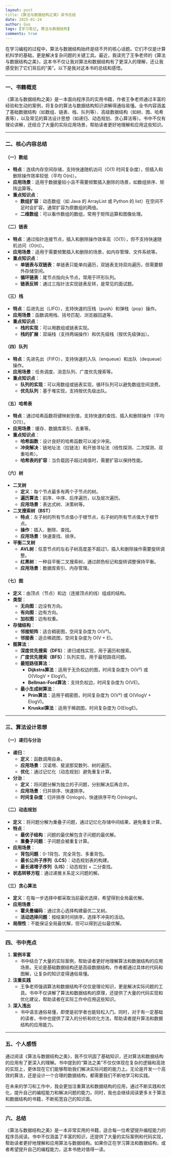 ```yaml
---
layout: post
title:《算法与数据结构之美》读书总结
date: 2025-01-24
author: Guo
tags: [学习笔记, 算法与数据结构]
comments: true
---
```


在学习编程的过程中，算法与数据结构始终是绕不开的核心话题。它们不仅是计算机科学的基础，更是解决复杂问题的关键工具。最近，我读完了王争老师的《算法与数据结构之美》，这本书不仅让我对算法和数据结构有了更深入的理解，还让我感受到了它们背后的“美”。以下是我对这本书的总结和感悟。

------

### 一、书籍概览

《算法与数据结构之美》是一本面向程序员的实用书籍，作者王争老师通过丰富的经验和生动的案例，将复杂的算法与数据结构知识讲解得通俗易懂。全书内容涵盖了基础数据结构（如数组、链表、栈、队列等）、高级数据结构（如树、图、哈希表等），以及常见的算法设计思想（如递归、动态规划、贪心算法等）。书中不仅有理论讲解，还结合了大量的实际应用场景，帮助读者更好地理解和应用这些知识。

------

### 二、核心内容总结

#### （一）数组

- **特点**：连续内存空间存储，支持快速随机访问（O(1) 时间复杂度），但插入和删除操作效率较低（平均 O(n)）。
- **应用场景**：适用于数据量较小且不需要频繁插入删除的场景，如数组排序、矩阵运算等。
- **重点知识点**：
  - **数组扩容**：动态数组（如 Java 的 ArrayList 或 Python 的 list）在空间不足时会扩容，通常扩容为原数组的两倍。
  - **二维数组**：可以看作数组的数组，常用于矩阵运算和图像处理。

#### （二）链表

- **特点**：通过指针连接节点，插入和删除操作效率高（O(1)），但不支持快速随机访问（O(n)）。
- **应用场景**：适用于需要频繁插入和删除的场景，如内存管理、文件系统等。
- **重点知识点**：
  - **单链表与双链表**：单链表只能单向遍历，双链表支持双向遍历，但需要额外存储空间。
  - **循环链表**：尾节点指向头节点，常用于环形队列。
  - **链表反转**：通过三指针法实现链表反转，是常见的面试题。

#### （三）栈

- **特点**：后进先出（LIFO），支持快速的压栈（push）和弹栈（pop）操作。
- **应用场景**：函数调用栈、括号匹配、浏览器回退等。
- **重点知识点**：
  - **栈的实现**：可以用数组或链表实现。
  - **栈的扩展**：双端栈（支持两端操作）和优先级栈（按优先级弹出）。

#### （四）队列

- **特点**：先进先出（FIFO），支持快速的入队（enqueue）和出队（dequeue）操作。
- **应用场景**：任务调度、消息队列、广度优先搜索等。
- **重点知识点**：
  - **队列的实现**：可以用数组或链表实现，循环队列可以避免数组空间浪费。
  - **优先队列**：基于堆实现，支持按优先级出队。

#### （五）哈希表

- **特点**：通过哈希函数将键映射到值，支持快速的查找、插入和删除操作（平均 O(1)）。
- **应用场景**：缓存、数据库索引、去重等。
- **重点知识点**：
  - **哈希函数**：设计良好的哈希函数可以减少冲突。
  - **冲突解决**：链地址法（拉链法）和开放寻址法（线性探测、二次探测、双重哈希）。
  - **哈希表的扩容**：当负载因子超过阈值时，需要扩容以保持性能。

#### （六）树

- **二叉树**
  - **定义**：每个节点最多有两个子节点的树。
  - **遍历算法**：前序、中序、后序遍历，以及层次遍历。
  - **应用场景**：表达式树、决策树等。
- **二叉搜索树（BST）**
  - **特点**：左子树的所有节点值小于根节点，右子树的所有节点值大于根节点。
  - **操作**：插入、删除、查找。
  - **应用场景**：快速查找、排序。
- **平衡二叉树**
  - **AVL树**：任意节点的左右子树高度差不超过1，插入和删除操作需要旋转调整。
  - **红黑树**：一种自平衡二叉搜索树，通过颜色标记和旋转调整保持平衡。
  - **应用场景**：数据库索引、内存管理。

#### （七）图

- **定义**：由顶点（节点）和边（连接顶点的线）组成的结构。
- **类型**：
  - **无向图**：边没有方向。
  - **有向图**：边有方向。
  - **加权图**：边有权重。
- **存储结构**：
  - **邻接矩阵**：适合稠密图，空间复杂度为 O(V²)。
  - **邻接表**：适合稀疏图，空间复杂度为 O(V + E)。
- **图算法**：
  - **深度优先搜索（DFS）**：递归或栈实现，用于遍历和搜索。
  - **广度优先搜索（BFS）**：队列实现，用于最短路径问题。
  - **最短路径算法**：
    - **Dijkstra算法**：适用于无负权边的图，时间复杂度为 O(V²) 或 O(VlogV + ElogV)。
    - **Bellman-Ford算法**：支持负权边，时间复杂度为 O(VE)。
  - **最小生成树算法**：
    - **Prim算法**：适用于稠密图，时间复杂度为 O(V²) 或 O(VlogV + ElogV)。
    - **Kruskal算法**：适用于稀疏图，时间复杂度为 O(ElogE)。

------

### 三、算法设计思想

#### （一）递归与分治

- **递归**：
  - **定义**：函数调用自身。
  - **应用场景**：汉诺塔、斐波那契数列、树的遍历。
  - **优化**：通过记忆化（动态规划）避免重复计算。
- **分治**：
  - **定义**：将问题分解为独立的子问题，分别解决后再合并。
  - **应用场景**：归并排序、快速排序。
  - **时间复杂度**：归并排序 O(nlogn)，快速排序平均 O(nlogn)。

#### （二）动态规划

- **定义**：将问题分解为重叠子问题，通过记忆化存储中间结果，避免重复计算。
- **特点**：
  - **最优子结构**：问题的最优解包含子问题的最优解。
  - **重叠子问题**：子问题会被重复计算。
- **应用场景**：
  - **背包问题**：0-1背包、完全背包、多重背包。
  - **最长公共子序列（LCS）**：动态规划表的构建。
  - **最长递增子序列（LIS）**：动态规划 + 二分查找。
- **状态转移方程**：通过递推关系定义问题的解。

#### （三）贪心算法

- **定义**：在每一步选择中都采取当前最优选择，希望得到全局最优解。
- **应用场景**：
  - **霍夫曼编码**：通过贪心选择构建最优二叉树。
  - **活动选择问题**：按结束时间排序，选择不冲突的活动。
- **局限性**：不能保证全局最优解，但可以得到近似最优解。

------

### 四、书中亮点

1. **案例丰富**
   - 书中结合了大量的实际案例，帮助读者更好地理解算法和数据结构的应用场景。无论是基础数据结构还是高级数据结构，作者都通过具体的代码和图解，让复杂的知识变得通俗易懂。
2. **注重实践**
   - 王争老师强调算法和数据结构不仅仅是理论知识，更是解决实际问题的工具。书中不仅讲解了算法和数据结构的原理，还提供了大量的代码实现和优化建议，帮助读者在实际工作中应用这些知识。
3. **深入浅出**
   - 书中语言通俗易懂，即使是初学者也能轻松入门。同时，对于有一定基础的读者，书中也提供了深入的分析和优化方法，帮助读者提升算法和数据结构的应用能力。

------

### 五、个人感悟

通过阅读《算法与数据结构之美》，我不仅巩固了基础知识，还对算法和数据结构的应用有了更深入的理解。书中提到的“算法之美”不仅仅体现在复杂的逻辑和高效的实现上，更体现在它们能够帮助我们解决实际问题的能力上。无论是开发一个高效的算法，还是设计一个合理的数据结构，都需要我们不断地学习和实践。

在未来的学习和工作中，我会更加注重算法和数据结构的应用，通过不断实践和优化，提升自己的编程能力和解决问题的能力。同时，我也会继续阅读更多关于算法和数据结构的书籍，不断拓宽自己的知识面。

------

### 六、总结

《算法与数据结构之美》是一本非常实用的书籍，适合每一位希望提升编程能力的程序员阅读。书中不仅涵盖了丰富的知识，还提供了大量的实际案例和代码实现，帮助读者更好地理解和应用算法与数据结构。如果你正在学习算法和数据结构，或者希望提升自己的编程能力，这本书绝对值得一读。
